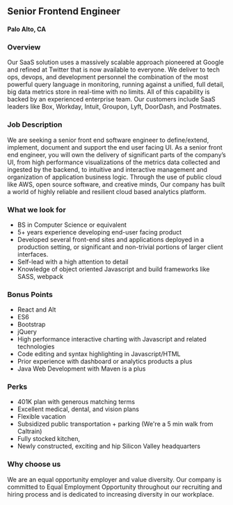 ## Senior Frontend Engineer
#### Palo Alto, CA

### Overview
Our SaaS solution uses a massively scalable approach pioneered at Google and refined at Twitter that is now available to everyone. We deliver to tech ops, devops, and development personnel the combination of the most powerful query language in monitoring, running against a unified, full detail, big data metrics store in real-time with no limits. All of this capability is backed by an experienced enterprise team. Our customers include SaaS leaders like Box, Workday, Intuit, Groupon, Lyft, DoorDash, and Postmates.

### Job Description
We are seeking a senior front end software engineer to define/extend, implement, document and support the end user facing UI. As a senior front end engineer, you will own the delivery of significant parts of the company’s UI, from high performance visualizations of the metrics data collected and ingested by the backend, to intuitive and interactive management and organization of application business logic. Through the use of public cloud like AWS, open source software, and creative minds, Our company has built a world of highly reliable and resilient cloud based analytics platform.

### What we look for
+	BS in Computer Science or equivalent
+	5+ years experience developing end-user facing product
+	Developed several front-end sites and applications deployed in a production setting, or significant and non-trivial portions of larger client interfaces.
+	Self-lead with a high attention to detail
+	Knowledge of object oriented Javascript and build frameworks like SASS, webpack

### Bonus Points
+	React and Alt
+	ES6
+	Bootstrap
+	jQuery
+	High performance interactive charting with Javascript and related technologies
+	Code editing and syntax highlighting in Javascript/HTML
+	Prior experience with dashboard or analytics products a plus
+	Java Web Development with Maven is a plus

### Perks
+	401K plan with generous matching terms
+	Excellent medical, dental, and vision plans
+	Flexible vacation
+	Subsidized public transportation + parking (We're a 5 min walk from Caltrain)
+	Fully stocked kitchen,
+	Newly constructed, exciting and hip Silicon Valley headquarters

### Why choose us
We are an equal opportunity employer and value diversity. Our company is committed to Equal Employment Opportunity throughout our recruiting and hiring process and is dedicated to increasing diversity in our workplace.
